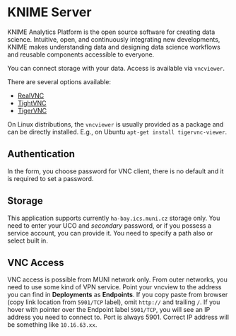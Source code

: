 # KNIME Server
KNIME Analytics Platform is the open source software for creating data science.
Intuitive, open, and continuously integrating new developments, KNIME makes
understanding data and designing data science workflows and reusable components
accessible to everyone.

You can connect storage with your data. Access is available via `vncviewer`.

There are several options available:
* [RealVNC](https://www.realvnc.com/en/connect/download/viewer/windows/)
* [TightVNC](https://www.tightvnc.com/download.php)
* [TigerVNC](https://github.com/TigerVNC/tigervnc/releases)

On Linux distributions, the `vncviewer` is usually provided as a package and can be directly installed. E.g., on Ubuntu `apt-get install tigervnc-viewer`.

## Authentication
In the form, you choose password for VNC client, there is no default and it is required to set a password.

## Storage
This application supports currently `ha-bay.ics.muni.cz` storage only. You need to enter your UCO and *secondary* password, 
or if you possess a service account, you can provide it. You need to specify a path also or select built in.

## VNC Access

VNC access is possible from MUNI network only. From outer networks, you need to use some kind of VPN service. Point your vncview to the address you can find in **Deployments** as **Endpoints**. If you copy paste from browser (copy link location from `5901/TCP` label), omit `http://` and trailing `/`. If you hover with pointer over the Endpoint label `5901/TCP`, you will see an IP address you need to connect to. Port is always 5901. Correct IP address will be something like `10.16.63.xx`. 
